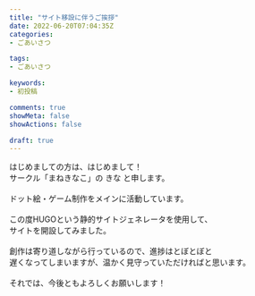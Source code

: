 ```yaml
---
title: "サイト移設に伴うご挨拶"
date: 2022-06-20T07:04:35Z
categories:
- ごあいさつ

tags:
- ごあいさつ

keywords:
- 初投稿

comments: true
showMeta: false
showActions: false

draft: true
---
```


はじめましての方は、はじめまして！<br>
サークル「まねきなこ」の きな と申します。<br>
<br>
ドット絵・ゲーム制作をメインに活動しています。<br>
<br>
この度HUGOという静的サイトジェネレータを使用して、<br>
サイトを開設してみました。<br>
<br>
創作は寄り道しながら行っているので、進捗はとぼとぼと<br>
遅くなってしまいますが、温かく見守っていただければと思います。<br>
<br>
それでは、今後ともよろしくお願いします！

